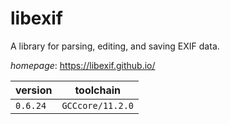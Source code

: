 # libexif

A library for parsing, editing, and saving EXIF data.

*homepage*: <https://libexif.github.io/>

version | toolchain
--------|----------
``0.6.24`` | ``GCCcore/11.2.0``
